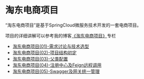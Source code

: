 # 淘东电商项目

“淘东电商项目”是基于SpringCloud微服务技术开发的一套电商项目。

项目的详细讲解可以参考我的博客[《淘东电商项目》](https://blog.csdn.net/qq_20042935/category_9444667.html)专栏

- [淘东电商项目(01)-需求讨论与技术选型](https://blog.csdn.net/qq_20042935/article/details/104114076)
- [淘东电商项目(02)-项目结构初定](https://blog.csdn.net/qq_20042935/article/details/104122766)
- [淘东电商项目(03)-父类配置](https://blog.csdn.net/qq_20042935/article/details/104128156)
- [淘东电商项目(04)-注册中心及Feign远程调用](https://blog.csdn.net/qq_20042935/article/details/104132135)
- [淘东电商项目(05)-Swagger及网关统一管理](https://blog.csdn.net/qq_20042935/article/details/104149823)

